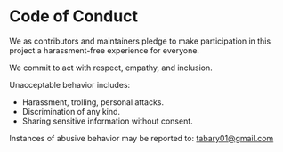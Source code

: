 # Code of Conduct

We as contributors and maintainers pledge to make participation in this project a harassment-free experience for everyone.

We commit to act with respect, empathy, and inclusion.

Unacceptable behavior includes:
- Harassment, trolling, personal attacks.
- Discrimination of any kind.
- Sharing sensitive information without consent.

Instances of abusive behavior may be reported to: tabary01@gmail.com
